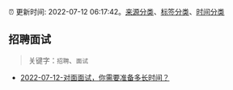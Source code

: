 :alarm_clock: 更新时间: 2022-07-12 06:17:42。[来源分类](../README.md)、[标签分类](../TAGS.md)、[时间分类](../TIMELINE.md)

## 招聘面试


> 关键字：`招聘`、`面试`



- [2022-07-12-对面面试，你需要准备多长时间？](https://www.v2ex.com/t/865655) 